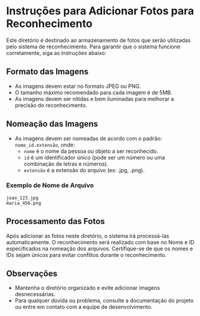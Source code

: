 # Instruções para Adicionar Fotos para Reconhecimento

Este diretório é destinado ao armazenamento de fotos que serão utilizadas pelo sistema de reconhecimento. Para garantir que o sistema funcione corretamente, siga as instruções abaixo:

## Formato das Imagens

- As imagens devem estar no formato JPEG ou PNG.
- O tamanho máximo recomendado para cada imagem é de 5MB.
- As imagens devem ser nítidas e bem iluminadas para melhorar a precisão do reconhecimento.

## Nomeação das Imagens

- As imagens devem ser nomeadas de acordo com o padrão: `nome_id.extensão`, onde:
  - `nome` é o nome da pessoa ou objeto a ser reconhecido.
  - `id` é um identificador único (pode ser um número ou uma combinação de letras e números).
  - `extensão` é a extensão do arquivo (ex: .jpg, .png).

### Exemplo de Nome de Arquivo

```
joao_123.jpg
maria_456.png
```

## Processamento das Fotos

Após adicionar as fotos neste diretório, o sistema irá processá-las automaticamente. O reconhecimento será realizado com base no Nome e ID especificados na nomeação dos arquivos. Certifique-se de que os nomes e IDs sejam únicos para evitar conflitos durante o reconhecimento.

## Observações

- Mantenha o diretório organizado e evite adicionar imagens desnecessárias.
- Para qualquer dúvida ou problema, consulte a documentação do projeto ou entre em contato com a equipe de desenvolvimento.